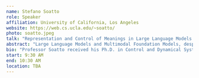```yaml
---
name: Stefano Soatto
role: Speaker
affiliation: University of California, Los Angeles
website: https://web.cs.ucla.edu/~soatto/
photo: soatto.jpeg
talk: "Representation and Control of Meanings in Large Language Models and Multimodal Foundation Models"
abstract: "Large Language Models and Multimodal Foundation Models, despite the simple predictive learning criterion and absence of explicit complexity bias, have shown the ability to capture the structure and “meaning” of data. I will introduce a notion of “meaning” for large language models as equivalence classes of sentences, and describe methods to establish a geometry and topology in the space of meanings, as well as an algebra so meanings can be composed and asymmetric relations such as entailment and implication can be quantified. Meanings as equivalence classes of sentences determined by the trained embedings can be defined, computed and quantified for pre-trained models, without the need for instruction tuning, reinforcement learning, or prompt engineering. Meanings as trajectories can be shown to align with human assessment through manually annotated benchmarks and can, as the outputs of dynamical systems, be controlled. I will show illustrative examples using both text and imaging modalities."
bio: "Professor Soatto received his Ph.D. in Control and Dynamical Systems from the California Institute of Technology in 1996; he joined UCLA in 2000 after being Assistant and then Associate Professor of Electrical and Biomedical Engineering at Washington University, and Research Associate in Applied Sciences at Harvard University. Between 1995 and 1998 he was also Ricercatore in the Department of Mathematics and Computer Science at the University of Udine - Italy. He received his D.Ing. degree (highest honors) from the University of Padova- Italy in 1992. His general research interests are in Computer Vision and Nonlinear Estimation and Control Theory. In particular, he is interested in ways for computers to use sensory information (e.g. vision, sound, touch) to interact with humans and the environment.  Dr. Soatto is the recipient of the David Marr Prize (with Y. Ma, J. Kosecka and S. Sastry of U.C. Berkeley) for work on Euclidean reconstruction and reprojection up to subgroups. He also received the Siemens Prize with the Outstanding Paper Award from the IEEE Computer Society for his work on optimal structure from motion (with R. Brockett of Harvard). He received the National Science Foundation Career Award and the Okawa Foundation Grant. He is Associate Editor of the IEEE Transactions on Pattern Analysis and Machine Intelligence (PAMI) and a Member of the Editorial Board of the International Journal of Computer Vision (IJCV) and Foundations and Trends in Computer Graphics and Vision."
start: 9:30 AM
end: 10:30 AM
location: TBA
---
```

